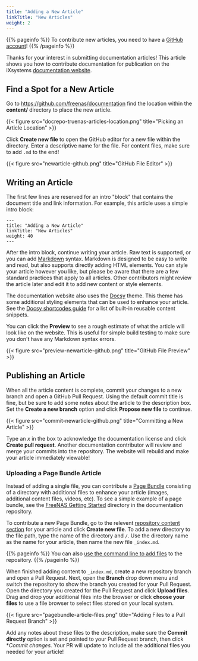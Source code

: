 ```yaml
---
title: "Adding a New Article"
linkTitle: "New Articles"
weight: 2
---
```


{{% pageinfo %}}
To contribute new articles, you need to have a [GitHub account](https://github.com)!
{{% /pageinfo %}}

Thanks for your interest in submitting documentation articles!
This article shows you how to contribute documentation for publication on the iXsystems [documentation website](docs.ixsystems.com).

## Find a Spot for a New Article

Go to https://github.com/freenas/documentation find the location within the **content/** directory to place the new article.

{{< figure src="docrepo-truenas-articles-location.png" title="Picking an Article Location" >}}

Click **Create new file** to open the GitHub editor for a new file within the directory.
Enter a descriptive name for the file. For content files, make sure to add `.md` to the end!

{{< figure src="newarticle-github.png" title="GitHub File Editor" >}}


## Writing an Article

The first few lines are reserved for an intro "block" that contains the document title and link information.
For example, this article uses a simple intro block:

```
---
title: "Adding a New Article"
linkTitle: "New Articles"
weight: 40
---
```

After the intro block, continue writing your article.
Raw text is supported, or you can add [Markdown](https://daringfireball.net/projects/markdown/) syntax.
Markdown is designed to be easy to write and read, but also supports directly adding HTML elements.
You can style your article however you like, but please be aware that there are a few standard practices that apply to all articles.
Other contributors might review the article later and edit it to add new content or style elements.

The documentation website also uses the [Docsy](https://github.com/google/docsy) theme.
This theme has some additional styling elements that can be used to enhance your article.
See the [Docsy shortcodes guide](https://www.docsy.dev/docs/adding-content/shortcodes/) for a list of built-in reusable content snippets.

You can click the **Preview** to see a rough estimate of what the article will look like on the website.
This is useful for simple build testing to make sure you don't have any Markdown syntax errors.

{{< figure src="preview-newarticle-github.png" title="GitHub File Preview" >}}

## Publishing an Article

When all the article content is complete, commit your changes to a new branch and open a GitHub Pull Request.
Using the default commit title is fine, but be sure to add some notes about the article to the description box.
Set the **Create a new branch** option and click **Propose new file** to continue.

{{< figure src="commit-newarticle-github.png" title="Committing a New Article" >}}

Type an *x* in the box to acknowledge the documentation license and click **Create pull request**.
Another documentation contributor will review and merge your commits into the repository.
The website will rebuild and make your article immediately viewable!

### Uploading a Page Bundle Article

Instead of adding a single file, you can contribute a [Page Bundle](https://gohugo.io/content-management/page-bundles/) consisting of a directory with additional files to enhance your article (images, additional content files, videos, etc). To see a simple example of a page bundle, see the [FreeNAS Getting Started](https://github.com/freenas/documentation/tree/master/content/en/articles/FreeNAS) directory in the documentation repository.

To contribute a new Page Bundle, go to the relevent [repository content section](https://github.com/freenas/documentation/tree/master/content/en) for your article and click **Create new file**.
To add a new directory to the file path, type the name of the directory and `/`.
Use the directory name as the name for your article, then name the new file `_index.md`.

{{% pageinfo %}}
You can also [use the command line to add files](https://help.github.com/en/github/managing-files-in-a-repository/adding-a-file-to-a-repository-using-the-command-line) to the repository.
{{% /pageinfo %}}

When finished adding content to `_index.md`, create a new repository branch and open a Pull Request.
Next, open the **Branch** drop down menu and switch the repository to show the branch you created for your Pull Request.
Open the directory you created for the Pull Request and click **Upload files**.
Drag and drop your additional files into the browser or click **choose your files** to use a file browser to select files stored on your local system.

{{< figure src="pagebundle-article-files.png" title="Adding Files to a Pull Request Branch" >}}

Add any notes about these files to the description, make sure the **Commit directly** option is set and pointed to your Pull Request branch, then click **Commit changes*. Your PR will update to include all the additional files you needed for your article!
